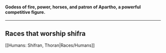 #### Godess of fire, power, horses, and patron of Apartho, a powerful competitive figure.  

---

## Races that worship shifra  
[[Humans: Shifran, Thoran|Races/Humans]]


